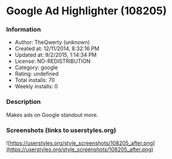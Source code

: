 # Google Ad Highlighter (108205)

### Information
- Author: TheQwerty (unknown)
- Created at: 12/11/2014, 8:32:16 PM
- Updated at: 9/2/2015, 1:14:34 PM
- License: NO-REDISTRIBUTION
- Category: google
- Rating: undefined
- Total installs: 70
- Weekly installs: 0


### Description
Makes ads on Google standout more.


### Screenshots (links to userstyles.org)
![https://userstyles.org/style_screenshots/108205_after.png](https://userstyles.org/style_screenshots/108205_after.png)


